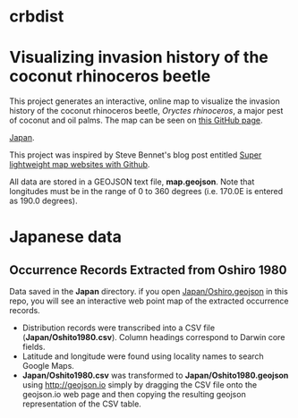 # crbdist

# Visualizing invasion history of the coconut rhinoceros beetle

This project generates an interactive, online map to visualize the invasion history of the coconut rhinoceros beetle, *Oryctes rhinoceros*, a major pest of coconut and oil palms. The map can be seen on [this GitHub page](http://aubreymoore.github.io/crbdist/mymap.html).

[Japan](http://aubreymoore.github.io/crbdist/Japan/Oshiro1980.html).

This project was inspired by Steve Bennet's blog post entitled [Super lightweight map websites with Github](https://stevebennett.me/2014/02/13/super-lightweight-map-websites/).

All data are stored in a GEOJSON text file, **map.geojson**. Note that longitudes must be in the range of 0 to 360 degrees (i.e. 170.0E is entered as 190.0 degrees).

# Japanese data

## Occurrence Records Extracted from Oshiro 1980

Data saved in the **Japan** directory. if you open [Japan/Oshiro.geojson](https://github.com/aubreymoore/crbdist/blob/master/Japan/Oshiro1980.geojson) in this repo, you will see an interactive web point map of the extracted occurrence records.

* Distribution records were transcribed into a CSV file (**Japan/Oshito1980.csv**). Column headings correspond to Darwin core fields.
* Latitude and longitude were found using locality names to search Google Maps.
* **Japan/Oshito1980.csv** was transformed to **Japan/Oshito1980.geojson** using http://geojson.io simply by dragging the CSV file onto the geojson.io web page and then copying the resulting geojson representation of the CSV table.

